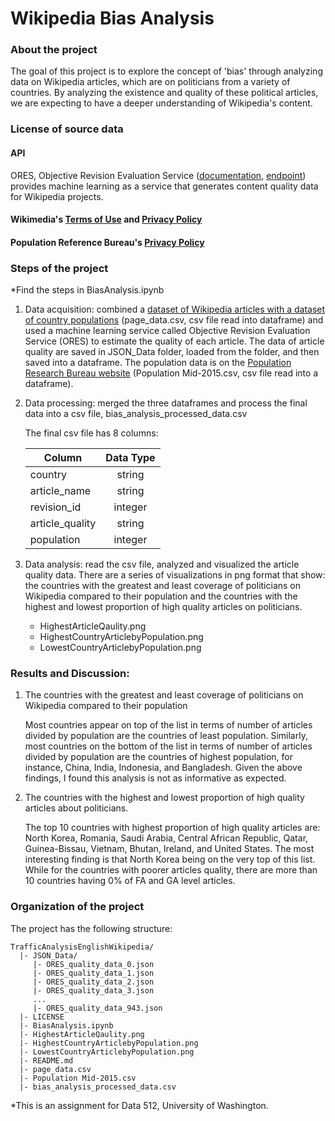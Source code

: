 # Wikipedia Bias Analysis

### About the project
The goal of this project is to explore the concept of 'bias' through analyzing data on Wikipedia articles, which are on politicians from a variety of countries. By analyzing the existence and quality of these political articles, we are expecting to have a deeper understanding of Wikipedia's content.

### License of source data
#### API

ORES, Objective Revision Evaluation Service ([documentation](https://www.mediawiki.org/wiki/ORES), [endpoint](https://ores.wikimedia.org/v3/scores/{project}/?models={model}&revids={revids})) provides machine learning as a service that generates content quality data for Wikipedia projects.

#### Wikimedia's [Terms of Use](https://wikimediafoundation.org/wiki/Terms_of_Use) and [Privacy Policy](https://wikimediafoundation.org/wiki/Privacy_policy)

#### Population Reference Bureau's [Privacy Policy](http://www.prb.org/DataFinder/Topic/~/link.aspx?_id=11A2A1677D184053936CE705FAEDEC1D&_z=z)

### Steps of the project
*Find the steps in BiasAnalysis.ipynb

1. Data acquisition: combined a [dataset of Wikipedia articles with a dataset of country populations](https://figshare.com/articles/Untitled_Item/5513449) (page_data.csv, csv file read into dataframe) and used a machine learning service called Objective Revision Evaluation Service (ORES) to estimate the quality of each article. The data of article quality are saved in JSON_Data folder, loaded from the folder, and then saved into a dataframe. The population data is on the [Population Research Bureau website](http://www.prb.org/DataFinder/Topic/Rankings.aspx?ind=14) (Population Mid-2015.csv, csv file read into a dataframe).
    
2. Data processing: merged the three dataframes and process the final data into a csv file, bias_analysis_processed_data.csv
  
      The final csv file has 8 columns:

      | Column                 | Data Type | 
      | -----------------------|:---------:| 
      | country                | string    |
      | article_name           | string    | 
      | revision_id            | integer   |
      | article_quality        | string    |
      | population             | integer   |

3. Data analysis: read the csv file, analyzed and visualized the article quality data. There are a series of visualizations in png format that show: the countries with the greatest and least coverage of politicians on Wikipedia compared to their population and the countries with the highest and lowest proportion of high quality articles on politicians.  
    * HighestArticleQaulity.png
    * HighestCountryArticlebyPopulation.png
    * LowestCountryArticlebyPopulation.png
   
### Results and Discussion:
   
1. The countries with the greatest and least coverage of politicians on Wikipedia compared to their population

    Most countries appear on top of the list in terms of number of articles divided by population are the countries of least population. Similarly, most countries on the bottom of the list in terms of number of articles divided by population are the countries of highest population, for instance, China, India, Indonesia, and Bangladesh. Given the above findings, I found this analysis is not as informative as expected. 
    
2. The countries with the highest and lowest proportion of high quality articles about politicians.

    The top 10 countries with highest proportion of high quality articles are: North Korea, Romania, Saudi Arabia, Central African Republic, Qatar, Guinea-Bissau, Vietnam, Bhutan, Ireland, and United States. The most interesting finding is that North Korea being on the very top of this list. While for the countries with poorer articles quality, there are more than 10 countries having 0% of FA and GA level articles.

### Organization of the project

The project has the following structure:

```
TrafficAnalysisEnglishWikipedia/
  |- JSON_Data/
     |- ORES_quality_data_0.json
     |- ORES_quality_data_1.json 
     |- ORES_quality_data_2.json
     |- ORES_quality_data_3.json
     ...
     |- ORES_quality_data_943.json
  |- LICENSE
  |- BiasAnalysis.ipynb
  |- HighestArticleQaulity.png
  |- HighestCountryArticlebyPopulation.png
  |- LowestCountryArticlebyPopulation.png
  |- README.md
  |- page_data.csv
  |- Population Mid-2015.csv
  |- bias_analysis_processed_data.csv
```
*This is an assignment for Data 512, University of Washington.

